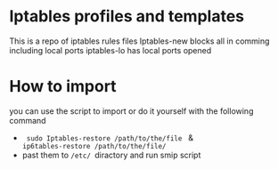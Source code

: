 # Iptables profiles and templates

This is a repo of iptables rules files
Iptables-new blocks all in comming including local ports 
iptables-lo has local ports opened 
# How to import
you can use the script to import or do it yourself with the following command  
* <code> sudo Iptables-restore /path/to/the/file </code> & <code> ip6tables-restore /path/to/the/file/ </code>
* past them to <code>/etc/ </code>diractory and run smip script
